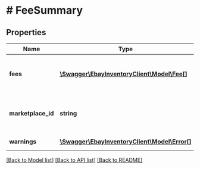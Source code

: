 # # FeeSummary

## Properties

Name | Type | Description | Notes
------------ | ------------- | ------------- | -------------
**fees** | [**\Swagger\EbayInventoryClient\Model\Fee[]**](Fee.md) | This container is an array of listing fees that can be expected to be applied to an offer on the specified eBay marketplace (marketplaceId value). Many fee types will get returned even when they are 0.0. See the Standard selling fees help page for more information on listing fees. | [optional]
**marketplace_id** | **string** | This is the unique identifier of the eBay site for which listing fees for the offer are applicable. For implementation help, refer to &lt;a href&#x3D;&#39;https://developer.ebay.com/api-docs/sell/inventory/types/slr:MarketplaceEnum&#39;&gt;eBay API documentation&lt;/a&gt; | [optional]
**warnings** | [**\Swagger\EbayInventoryClient\Model\Error[]**](Error.md) | This container will contain an array of errors and/or warnings when a call is made, and errors and/or warnings occur. | [optional]

[[Back to Model list]](../../README.md#models) [[Back to API list]](../../README.md#endpoints) [[Back to README]](../../README.md)

